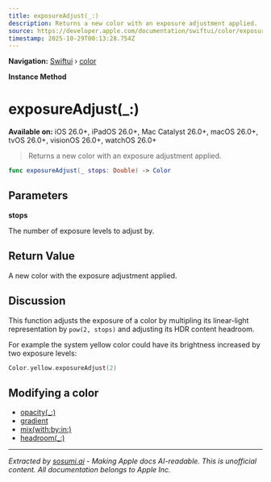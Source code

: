 ```yaml
---
title: exposureAdjust(_:)
description: Returns a new color with an exposure adjustment applied.
source: https://developer.apple.com/documentation/swiftui/color/exposureadjust(_:)
timestamp: 2025-10-29T00:13:28.754Z
---
```


**Navigation:** [Swiftui](/documentation/swiftui) › [color](/documentation/swiftui/color)

**Instance Method**

# exposureAdjust(_:)

**Available on:** iOS 26.0+, iPadOS 26.0+, Mac Catalyst 26.0+, macOS 26.0+, tvOS 26.0+, visionOS 26.0+, watchOS 26.0+

> Returns a new color with an exposure adjustment applied.

```swift
func exposureAdjust(_ stops: Double) -> Color
```

## Parameters

**stops**

The number of exposure levels to adjust by.



## Return Value

A new color with the exposure adjustment applied.

## Discussion

This function adjusts the exposure of a color by multipling its linear-light representation by `pow(2, stops)` and adjusting its HDR content headroom.

For example the system yellow color could have its brightness increased by two exposure levels:

```swift
Color.yellow.exposureAdjust(2)
```

## Modifying a color

- [opacity(_:)](/documentation/swiftui/color/opacity(_:))
- [gradient](/documentation/swiftui/color/gradient)
- [mix(with:by:in:)](/documentation/swiftui/color/mix(with:by:in:))
- [headroom(_:)](/documentation/swiftui/color/headroom(_:))

---

*Extracted by [sosumi.ai](https://sosumi.ai) - Making Apple docs AI-readable.*
*This is unofficial content. All documentation belongs to Apple Inc.*
